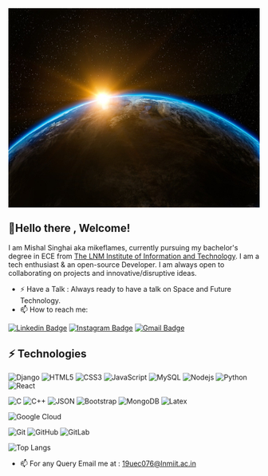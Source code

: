 
<img src="https://github.com/Mikeflames/Mikeflames/blob/main/hello-world.jpg" align="center" height="400" width="900">


## 👋Hello there , Welcome! 
<!-- <img src="https://raw.githubusercontent.com/aemmadi/aemmadi/master/wave.gif" width="10px"> -->

I am Mishal Singhai aka mikeflames, currently pursuing my bachelor's degree in ECE from [The LNM Institute of Information and Technology](https://https://www.lnmiit.ac.in/). 
I am a tech enthusiast & an open-source Developer. I am always open to collaborating on projects and innovative/disruptive ideas.
- ⚡ Have a Talk : Always ready to have a talk on Space and Future Technology.
- 📫 How to reach me:

[![Linkedin Badge](https://img.shields.io/badge/-mishal-blue?style=flat-square&logo=Linkedin&logoColor=white&link=https://www.linkedin.com/in/mishal-singhai-6004101b2/)](https://www.linkedin.com/in/mishal-singhai-6004101b2/)
[![Instagram Badge](https://img.shields.io/badge/-mishal-purple?style=flat-square&logo=instagram&logoColor=white&link=https://https://www.instagram.com/mishal_singhai/)](https://www.instagram.com/mishal_singhai/)
[![Gmail Badge](https://img.shields.io/badge/-19uec076@lnmiit.ac.in-c14438?style=flat-square&logo=Gmail&logoColor=white&link=mailto:19uec076@lnmiit.ac.in)](mailto:19uec076@lnmiit.ac.in)

## ⚡ Technologies

![Django](https://img.shields.io/badge/Django-092E20?style=flat-square&logo=Django)
![HTML5](https://img.shields.io/badge/-HTML5-E34F26?style=flat-square&logo=html5&logoColor=white)
![CSS3](https://img.shields.io/badge/-CSS3-1572B6?style=flat-square&logo=css3)
![JavaScript](https://img.shields.io/badge/-JavaScript-black?style=flat-square&logo=javascript)
![MySQL](https://img.shields.io/badge/MySQL-005C84?style=flat-square&logo=MySQL)
![Nodejs](https://img.shields.io/badge/-Nodejs-black?style=flat-square&logo=Node.js)
![Python](https://img.shields.io/badge/-Python-black?style=flat-square&logo=Python)
![React](https://img.shields.io/badge/-React-black?style=flat-square&logo=react)
<!-- ![Java](https://img.shields.io/badge/-java-E34A86?style=flat-square&logo=java) -->
![C](https://img.shields.io/badge/C-00599C?style=flat-square&logo=C)
![C++](https://img.shields.io/badge/-C++-00599C?style=flat-square&logo=C++)
![JSON](https://img.shields.io/badge/json-5E5C5C?style=flat-square&logo=JSON)
![Bootstrap](https://img.shields.io/badge/-Bootstrap-563D7C?style=flat-square&logo=bootstrap)
![MongoDB](https://img.shields.io/badge/-MongoDB-black?style=flat-square&logo=mongodb)
![Latex](https://img.shields.io/badge/LaTeX-47A141?style=flat-square&logo=Latex)
<!-- ![TypeScript](https://img.shields.io/badge/-TypeScript-007ACC?style=flat-square&logo=typescript) -->
<!-- ![GraphQL](https://img.shields.io/badge/-GraphQL-E10098?style=flat-square&logo=graphql)
![PostgreSQL](https://img.shields.io/badge/-PostgreSQL-336791?style=flat-square&logo=postgresql)
![MySQL](https://img.shields.io/badge/-MySQL-black?style=flat-square&logo=mysql)
![Heroku](https://img.shields.io/badge/-Heroku-430098?style=flat-square&logo=heroku) -->
<!--![Docker](https://img.shields.io/badge/-Docker-black?style=flat-square&logo=docker) -->
![Google Cloud](https://img.shields.io/badge/Google%20Cloud-black?style=flat-square&logo=google-cloud)
<!-- ![Amazon AWS](https://img.shields.io/badge/Amazon%20AWS-232F3E?style=flat-square&logo=amazon-aws)
<!-- ![Microsoft Azure](https://img.shields.io/badge/Microsoft%20Azure-232F7E?style=flat-square&logo=microsoft-azure) -->

![Git](https://img.shields.io/badge/-Git-black?style=flat-square&logo=git)
![GitHub](https://img.shields.io/badge/-GitHub-181717?style=flat-square&logo=github)
![GitLab](https://img.shields.io/badge/-GitLab-FCA121?style=flat-square&logo=gitlab)
<!-- ![BitBucket](https://img.shields.io/badge/-BitBucket-darkblue?style=flat-square&logo=bitbucket)
![DigitalOcean](https://img.shields.io/badge/-Digital%20Ocean-darkblue?style=flat-square&logo=digitalocean)
<!--![Raspberry Pi](https://img.shields.io/badge/-Raspberry%20Pi-C51A4A?style=flat-square&logo=Raspberry-Pi) -->

<!-- raw HTML omitted 
![Mishal's github stats](https://github-readme-stats.vercel.app/api?username=mikeflames&show_icons=true&theme=radical)
<!-- ![Github Stats](https://github-readme-stats.vercel.app/api?username=mikeflames&count_private=true&show_icons=true&include_all_commits=true) -->
![Top Langs](https://github-readme-stats.vercel.app/api/top-langs/?username=mikeflames&hide=TeX&layout=compact&langs_count=8)

<!-- ![Profile Visits](https://komarev.com/ghpvc/?username=mikeflames&style=flat-square) -->
- 📫 For any Query Email me at : 19uec076@lnmiit.ac.in
